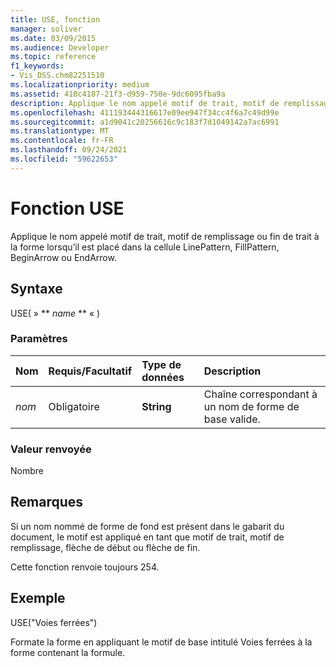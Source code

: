 ```yaml
---
title: USE, fonction
manager: soliver
ms.date: 03/09/2015
ms.audience: Developer
ms.topic: reference
f1_keywords:
- Vis_DSS.chm82251510
ms.localizationpriority: medium
ms.assetid: 410c4187-21f3-d959-750e-9dc6095fba9a
description: Applique le nom appelé motif de trait, motif de remplissage ou fin de trait à la forme lorsqu’il est placé dans la cellule LinePattern, FillPattern, BeginArrow ou EndArrow.
ms.openlocfilehash: 411193444316617e09ee947f34cc4f6a7c49d99e
ms.sourcegitcommit: a1d9041c20256616c9c183f7d1049142a7ac6991
ms.translationtype: MT
ms.contentlocale: fr-FR
ms.lasthandoff: 09/24/2021
ms.locfileid: "59622653"
---
```

# <a name="use-function"></a>Fonction USE

Applique le nom appelé motif de  trait, motif de remplissage ou fin de trait à la forme lorsqu’il est placé dans la cellule LinePattern, FillPattern, BeginArrow ou EndArrow. 
  
## <a name="syntax"></a>Syntaxe

USE( » ** *name* ** « ) 
  
### <a name="parameters"></a>Paramètres

|**Nom**|**Requis/Facultatif**|**Type de données**|**Description**|
|:-----|:-----|:-----|:-----|
| _nom_ <br/> |Obligatoire  <br/> |**String** <br/> |Chaîne correspondant à un nom de forme de base valide.  <br/> |
   
### <a name="return-value"></a>Valeur renvoyée

Nombre
  
## <a name="remarks"></a>Remarques

Si un  nom nommé de forme de fond est présent dans le gabarit du document, le motif est appliqué en tant que motif de trait, motif de remplissage, flèche de début ou flèche de fin. 
  
Cette fonction renvoie toujours 254.
  
## <a name="example"></a>Exemple

USE("Voies ferrées") 
  
Formate la forme en appliquant le motif de base intitulé Voies ferrées à la forme contenant la formule. 
  

